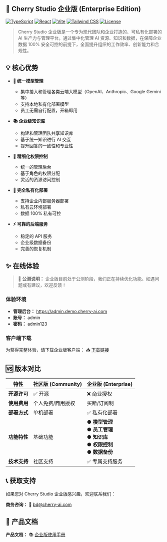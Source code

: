 ## 🚀 Cherry Studio 企业版 (Enterprise Edition)

[![TypeScript](https://img.shields.io/badge/TypeScript-5.0-blue.svg)](https://www.typescriptlang.org/)
[![React](https://img.shields.io/badge/React-18.0-blue.svg)](https://reactjs.org/)
[![Vite](https://img.shields.io/badge/Vite-5.0-646CFF.svg)](https://vitejs.dev/)
[![Tailwind CSS](https://img.shields.io/badge/Tailwind_CSS-3.0-38B2AC.svg)](https://tailwindcss.com/)
[![License](https://img.shields.io/badge/License-Commercial-red.svg)](LICENSE)

> Cherry Studio 企业版是一个专为现代团队和企业打造的、可私有化部署的 AI 生产力与管理平台。通过集中化管理 AI 资源、知识和数据，在保障企业数据 100% 安全可控的前提下，全面提升组织的工作效率、创新能力和合规性。

## 💡 核心优势

- **🔐 统一模型管理**

  - 集中接入和管理各类云端大模型（OpenAI、Anthropic、Google Gemini 等）
  - 支持本地私有化部署模型
  - 员工无需自行配置，开箱即用

- **📚 企业级知识库**

  - 构建和管理团队共享知识库
  - 基于统一知识进行 AI 交互
  - 提升回答的一致性和专业性

- **👥 精细化权限控制**

  - 统一的管理后台
  - 基于角色的权限分配
  - 灵活的资源访问控制

- **🏢 完全私有化部署**

  - 支持企业内部服务器部署
  - 私有云环境部署
  - 数据 100% 私有可控

- **⚡ 可靠的后端服务**
  - 稳定的 API 服务
  - 企业级数据备份
  - 完善的恢复机制

## ✨ 在线体验

> 🚧 **公测说明：** 企业版目前处于公测阶段，我们正在持续优化功能。如遇问题或有建议，欢迎反馈！

### 体验环境

- **管理后台：** https://admin.demo.cherry-ai.com
- **账号：** admin
- **密码：** admin123

### 客户端下载

为获得完整体验，请下载企业版客户端：
📥 [下载链接](https://gitcode.com/CherryHQ/cherry-studio-enterprise/releases)

## 🆚 版本对比

| 特性         | 社区版 (Community) | 企业版 (Enterprise)                                                                  |
| ------------ | ------------------ | ------------------------------------------------------------------------------------ |
| **开源许可** | ✅ 开源            | ❌ 商业授权                                                                          |
| **使用费用** | 个人免费/商用授权  | 买断/订阅制                                                                          |
| **部署方式** | 单机部署           | ✅ 私有化部署                                                                        |
| **功能特性** | 基础功能           | ● **模型管理**<br>● **员工管理**<br>● **知识库**<br>● **权限控制**<br>● **数据备份** |
| **技术支持** | 社区支持           | ✅ 专属支持服务                                                                      |

## 📞 获取支持

如果您对 Cherry Studio 企业版感兴趣，欢迎联系我们：

**商务咨询：** 📧 [bd@cherry-ai.com](mailto:bd@cherry-ai.com)

## 📖 产品文档

**产品文档：** 📚 [企业版使用手册](https://doc.weixin.qq.com/doc/w3_ASIAPQaBALgCNdQv1pcxUTJGhXLsX?scode=APkA7AeJABIVWchL1vASIAPQaBALg)
